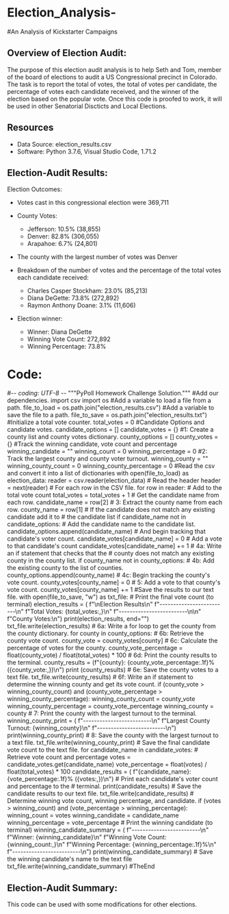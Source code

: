 # Election_Analysis-

#An Analysis of Kickstarter Campaigns

## Overview of Election Audit: 

The purpose of this election audit analysis is to help Seth and Tom, member of the board of elections to audit a US Congressional precinct in Colorado. The task is to report the total of votes, the total of votes per candidate, the percentage of votes each candidate received, and the winner of the election based on the popular vote. Once this code is proofed to work, it will be used in other Senatorial Discticts and Local Elections. 

## Resources

- Data Source: election_results.csv
- Software: Python 3.7.6, Visual Studio Code, 1.71.2

## Election-Audit Results: 

Election Outcomes:

- Votes cast in this congressional election were 369,711

- County Votes:

  - Jefferson: 10.5% (38,855)
  - Denver: 82.8% (306,055)
  - Arapahoe: 6.7% (24,801)

- The county with the largest number of votes was Denver

- Breakdown of the number of votes and the percentage of the total votes each candidate received:

  - Charles Casper Stockham: 23.0% (85,213)
  - Diana DeGette: 73.8% (272,892)
  - Raymon Anthony Doane: 3.1% (11,606)
  
- Election winner:

  - Winner: Diana DeGette
  - Winning Vote Count: 272,892
  - Winning Percentage: 73.8%

# **Code:**

#-*- coding: UTF-8 -*-
"""PyPoll Homework Challenge Solution."""
#Add our dependencies.
import csv
import os
#Add a variable to load a file from a path.
file_to_load = os.path.join("election_results.csv")
#Add a variable to save the file to a path.
file_to_save = os.path.join("election_results.txt")
#Initialize a total vote counter.
total_votes = 0
#Candidate Options and candidate votes.
candidate_options = []
candidate_votes = {}
#1: Create a county list and county votes dictionary.
county_options = []
county_votes = {}
#Track the winning candidate, vote count and percentage
winning_candidate = ""
winning_count = 0
winning_percentage = 0
#2: Track the largest county and county voter turnout.
winning_county = ""
winning_county_count = 0
winning_county_percentage = 0
#Read the csv and convert it into a list of dictionaries
with open(file_to_load) as election_data:
    reader = csv.reader(election_data)
    # Read the header
    header = next(reader)
    # For each row in the CSV file.
    for row in reader:
        # Add to the total vote count
        total_votes = total_votes + 1
        # Get the candidate name from each row.
        candidate_name = row[2]
        # 3: Extract the county name from each row.
        county_name = row[1]
        # If the candidate does not match any existing candidate add it to
        # the candidate list
        if candidate_name not in candidate_options:
            # Add the candidate name to the candidate list.
            candidate_options.append(candidate_name)
            # And begin tracking that candidate's voter count.
            candidate_votes[candidate_name] = 0
        # Add a vote to that candidate's count
        candidate_votes[candidate_name] += 1
        # 4a: Write an if statement that checks that the
        # county does not match any existing county in the county list.
        if county_name not in county_options:
            # 4b: Add the existing county to the list of counties.
            county_options.append(county_name)
            # 4c: Begin tracking the county's vote count.
            county_votes[county_name] = 0
        # 5: Add a vote to that county's vote count.
        county_votes[county_name] += 1
#Save the results to our text file.
with open(file_to_save, "w") as txt_file:
    # Print the final vote count (to terminal)
    election_results = (
        f"\nElection Results\n"
        f"-------------------------\n"
        f"Total Votes: {total_votes:,}\n"
        f"-------------------------\n\n"
        f"County Votes:\n")
    print(election_results, end="")
    txt_file.write(election_results)
    # 6a: Write a for loop to get the county from the county dictionary.
    for county in county_options:
        # 6b: Retrieve the county vote count.
        county_vote = county_votes[county]
        # 6c: Calculate the percentage of votes for the county.
        county_vote_percentage = float(county_vote) / float(total_votes) * 100
         # 6d: Print the county results to the terminal.
        county_results = (f"{county}: {county_vote_percentage:.1f}% ({county_vote:,})\n")
        print (county_results)
         # 6e: Save the county votes to a text file.
        txt_file.write(county_results)
         # 6f: Write an if statement to determine the winning county and get its vote count.
        if (county_vote > winning_county_count) and (county_vote_percentage > winning_county_percentage):
            winning_county_count = county_vote
            winning_county_percentage = county_vote_percentage
            winning_county = county
    # 7: Print the county with the largest turnout to the terminal.
        winning_county_print = (
            f"-------------------------\n"
            f"Largest County Turnout: {winning_county}\n"
            f"-------------------------\n")
    print(winning_county_print)
    # 8: Save the county with the largest turnout to a text file.
    txt_file.write(winning_county_print)
    # Save the final candidate vote count to the text file.
    for candidate_name in candidate_votes:
        # Retrieve vote count and percentage
        votes = candidate_votes.get(candidate_name)
        vote_percentage = float(votes) / float(total_votes) * 100
        candidate_results = (
            f"{candidate_name}: {vote_percentage:.1f}% ({votes:,})\n")
        # Print each candidate's voter count and percentage to the
        # terminal.
        print(candidate_results)
        #  Save the candidate results to our text file.
        txt_file.write(candidate_results)
        # Determine winning vote count, winning percentage, and candidate.
        if (votes > winning_count) and (vote_percentage > winning_percentage):
            winning_count = votes
            winning_candidate = candidate_name
            winning_percentage = vote_percentage
    # Print the winning candidate (to terminal)
    winning_candidate_summary = (
        f"-------------------------\n"
        f"Winner: {winning_candidate}\n"
        f"Winning Vote Count: {winning_count:,}\n"
        f"Winning Percentage: {winning_percentage:.1f}%\n"
        f"-------------------------\n")
    print(winning_candidate_summary)
    # Save the winning candidate's name to the text file
    txt_file.write(winning_candidate_summary)
    #TheEnd

## Election-Audit Summary: 

This code can be used with some modifications for other elections. 
